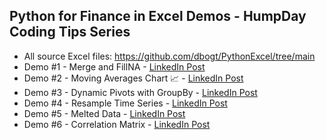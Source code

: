 ## Python for Finance in Excel Demos - HumpDay Coding Tips Series
- All source Excel files: https://github.com/dbogt/PythonExcel/tree/main
- Demo #1 - Merge and FillNA - [LinkedIn Post](https://www.linkedin.com/posts/tudosebogdan_humpday-coding-tips-series-python-for-finance-activity-7102759537509560320-97vg?utm_source=share&utm_medium=member_desktop)
- Demo #2 - Moving Averages Chart 📈 - [LinkedIn Post](https://www.linkedin.com/posts/tudosebogdan_python-pythonforfinance-pythonexcel-activity-7105316217996939264-c3Hn?utm_source=share&utm_medium=member_desktop)
- Demo #3 - Dynamic Pivots with GroupBy - [LinkedIn Post](https://www.linkedin.com/posts/tudosebogdan_python-pythonforfinance-pythonexcel-activity-7107914657834692608-NVz_?utm_source=share&utm_medium=member_desktop)
- Demo #4 - Resample Time Series - [LinkedIn Post](https://www.linkedin.com/posts/tudosebogdan_python-pythonforfinance-pythonexcel-activity-7110476376431874049-IPED?utm_source=share&utm_medium=member_desktop)
- Demo #5 - Melted Data - [LinkedIn Post](https://www.linkedin.com/posts/tudosebogdan_python-pythonforfinance-pythonexcel-activity-7113014146689896448-RlQS?utm_source=share&utm_medium=member_desktop)
- Demo #6 - Correlation Matrix - [LinkedIn Post](https://www.linkedin.com/posts/tudosebogdan_python-pythonforfinance-pythonexcel-activity-7115548438359937025-ip4S?utm_source=share&utm_medium=member_desktop)
